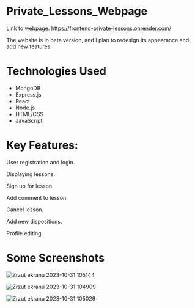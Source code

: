 # Private_Lessons_Webpage

Link to webpage: https://frontend-private-lessons.onrender.com/

The website is in beta version, and I plan to redesign its appearance and add new features.

# Technologies Used
- MongoDB
- Express.js
- React
- Node.js
- HTML/CSS
- JavaScript

# Key Features: 

User registration and login.

Displaying lessons.

Sign up for lesson.

Add comment to lesson.

Cancel lesson.

Add new dispositions.

Profile editing.

# Some Screenshots

![Zrzut ekranu 2023-10-31 105144](https://github.com/jakubolszanecki/Private_Lessons_Page/assets/116233896/6d5efec3-9d50-4086-b76f-86c5ed474f02)

![Zrzut ekranu 2023-10-31 104909](https://github.com/jakubolszanecki/Private_Lessons_Page/assets/116233896/78fbb2bd-6050-40fd-91bf-d865aef66bd8)

![Zrzut ekranu 2023-10-31 105029](https://github.com/jakubolszanecki/Private_Lessons_Page/assets/116233896/1a44bd9e-200d-4a06-a3e9-c73693189b88)


